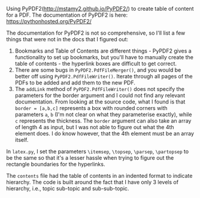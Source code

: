 Using PyPDF2(http://mstamy2.github.io/PyPDF2/) to create table of content for a PDF. The documentation of PyPDF2 is here: https://pythonhosted.org/PyPDF2/

The documentation for PyPDF2 is not so comprehensive, so I'll list a few things that were not in the docs that I figured out:
1. Bookmarks and Table of Contents are different things - PyPDF2 gives a functionality to set up bookmarks, but you'll have to manually create the table of contents - the hyperlink boxes are difficult to get correct.
2. There are some bugs in ``PyPDF2.PdfFileMerger()``, and you would be better off using ``PyPDF2.PdfFileWriter()``. Iterate through all pages of the PDFs to be added and add them to the new PDF.
3. The ``addLink`` method of ``PyPDF2.PdfFileWriter()`` does not specify the parameters for the border argument and I could not find any relevant documentation. From looking at the source code, what I found is that ``border = [a,b,c]`` represents a box with rounded corners with parameters `a`, `b` (I'm not clear on what they parameterise exactly), while `c` represents the thickness. The `border` argument can also take an array of length 4 as input, but I was not able to figure out what the 4th element does. I do know however, that the 4th element must be an array itself.

In ``latex.py``, I set the parameters ``\itemsep``, ``\topsep``, ``\parsep``, ``\partopsep`` to be the same so that it's a lesser hassle when trying to figure out the rectangle boundaries for the hyperlinks.

The ``contents`` file had the table of contents in an indented format to indicate hierarchy. The code is built around the fact that I have only 3 levels of hierarchy, i.e., topic sub-topic and sub-sub-topic.
